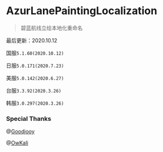 # AzurLanePaintingLocalization

> 碧蓝航线立绘本地化重命名

最后更新：2020.10.12

国服`5.1.60(2020.10.12)`

日服`5.0.171(2020.7.23)`

美服`5.0.142(2020.6.27)`

台服`3.3.92(2020.3.26)`

韩服`3.0.297(2020.3.26)`





### Special Thanks

@[Goodjooy](https://github.com/Goodjooy)

@[OwKali](https://github.com/OwKali)